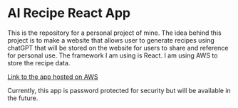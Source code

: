# AI Recipe React App

This is the repository for a personal project of mine. The idea behind this project is to make a website that allows user to generate recipes using chatGPT that will be stored on the website for users to share and reference for personal use. The framework I am using is React. I am using AWS to store the recipe data.

[Link to the app hosted on AWS](https://master.d22sraa85dhq48.amplifyapp.com/)

Currently, this app is password protected for security but will be available in the future.